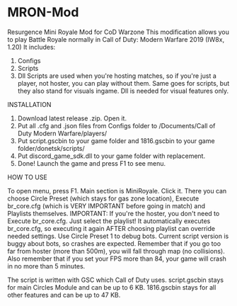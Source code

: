 # MRON-Mod
Resurgence Mini Royale Mod for CoD Warzone
This modification allows you to play Battle Royale normally in Call of Duty: Modern Warfare 2019 (IW8x, 1.20)
It includes:
1. Configs
2. Scripts
3. Dll
Scripts are used when you're hosting matches, so if you're just a player, not hoster, you can play without them. Same goes for scripts, but they also stand for visuals ingame. Dll is needed for visual features only.

INSTALLATION 

1. Download latest release .zip. Open it.
2. Put all .cfg and .json files from Configs folder to /Documents/Call of Duty Modern Warfare/players/
3. Put script.gscbin to your game folder and 1816.gscbin to your game folder/donetsk/scripts/
4. Put discord_game_sdk.dll to your game folder with replacement.
5. Done! Launch the game and press F1 to see menu.

HOW TO USE

To open menu, press F1. Main section is MiniRoyale. Click it. There you can choose Circle Preset (which stays for gas zone location), Execute br_core.cfg (which is VERY IMPORTANT before going in match) and Playlists themselves. IMPORTANT: If you're the hoster, you don't need to Execute br_core.cfg. Just select the playlist! It automatically executes br_core.cfg, so executing it again AFTER choosing playlist can override needed settings. Use Circle Preset 1 to debug bots. Current script version is buggy about bots, so crashes are expected. Remember that if you go too far from hoster (more than 500m), you will fall through map (no collisions). Also remember that if you set your FPS more than 84, your game will crash in no more than 5 minutes.

The script is written with GSC which Call of Duty uses. script.gscbin stays for main Circles Module and can be up to 6 KB. 1816.gscbin stays for all other features and can be up to 47 KB.
